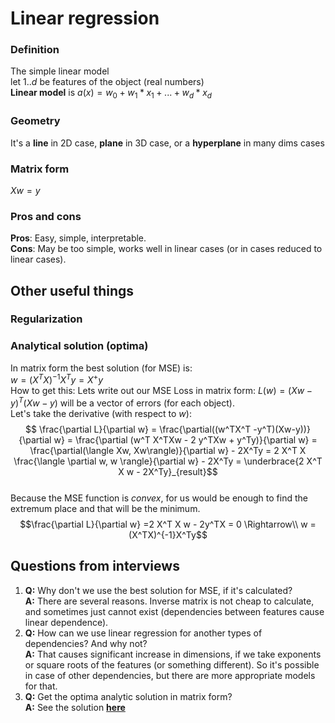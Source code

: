 
# Linear regression  
  
### Definition  
  
The simple linear model    
let $1..d$ be features of the object (real numbers)    
**Linear model** is $a(x) = w_0 + w_1 * x_1 + ... + w_d * x_d$  
  
### Geometry  
It's a **line** in 2D case, **plane** in 3D case, or a **hyperplane** in many dims cases   
  
### Matrix form  
  
$X  w = y$  
  
### Pros and cons  
**Pros**: Easy, simple, interpretable.    
**Cons**: May be too simple, works well in linear cases (or in cases reduced to linear cases).  
  
## Other useful things  
### Regularization  
  
### Analytical solution (optima)  
  
In matrix form the best solution (for MSE) is:    
$w = (X^T X)^{-1} X^T y = X^+ y$  
How to get this:
Lets write out our MSE Loss in matrix form: 
$L(w) = (Xw-y)^T (Xw-y)$ will be a vector of errors (for each object).  
Let's take the derivative (with respect to $w$):  
$$ \frac{\partial L}{\partial w} =  \frac{\partial((w^TX^T -y^T)(Xw-y))}{\partial w} = \frac{\partial (w^T X^TXw - 2 y^TXw + y^Ty)}{\partial w}  =  \frac{\partial(\langle Xw, Xw\rangle)}{\partial w} - 2X^Ty = 2 X^T X \frac{\langle \partial w, w \rangle}{\partial w} - 2X^Ty = \underbrace{2 X^T X w - 2X^Ty}_{result}$$  
Because the MSE function is *convex*, for us would be enough to find the extremum place and that will be the minimum.  
$$\frac{\partial L}{\partial w} =2 X^T X w - 2y^TX = 0  
\Rightarrow\\ w = (X^TX)^{-1}X^Ty$$




  
## Questions from interviews  
   
1) **Q:** Why don't we use the best solution for MSE, if it's calculated?    
**A:** There are several reasons. Inverse matrix is not cheap to calculate, and sometimes just cannot exist (dependencies between features cause linear dependence).   
2) **Q:** How can we use linear regression for another types of dependencies?  And why not?    
**A:** That causes significant increase in dimensions, if we take exponents or square roots of the features (or something different). So it's possible in case of other dependencies, but there are more appropriate models for that.    
3) **Q:** Get the optima analytic solution in matrix form?    
**A:** See the solution [**here**](#analytical-solution-optima)